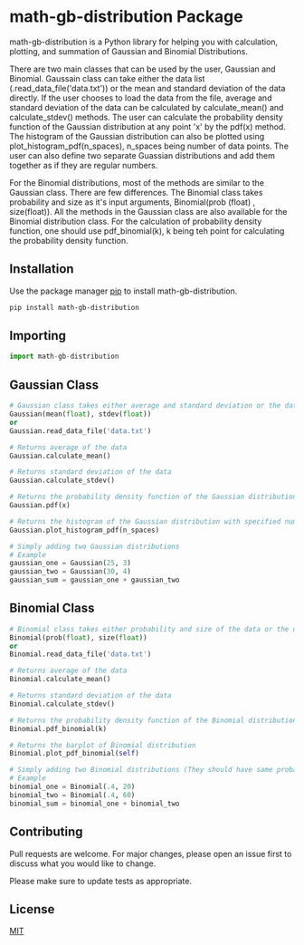 # math-gb-distribution Package

math-gb-distribution is a Python library for helping you with calculation, plotting, and summation of Gaussian and Binomial Distributions. 

There are two main classes that can be used by the user, Gaussian and Binomial. Gaussain class can take either the data list (.read_data_file('data.txt')) or the mean and standard deviation of the data directly. If the user chooses to load the data from the file, average and standard deviation of the data can be calculated by calculate_mean() and calculate_stdev() methods. The user can calculate the probability density function of the Gaussian distribution at any point 'x' by the pdf(x) method. The histogram of the Gaussian distribution can also be plotted using plot_histogram_pdf(n_spaces), n_spaces being number of data points. The user can also define two separate Guassian distributions and add them together as if they are regular numbers.

For the Binomial distributions, most of the methods are similar to the Gaussian class. There are few differences. The Binomial class takes probability and size as it's input arguments, Binomial(prob (float) , size(float)). All the methods in the Gaussian class are also available for the Binomial distribution class. For the calculation of probability density function, one should use pdf_binomial(k), k being teh point for calculating the probability density function.

## Installation

Use the package manager [pip](https://pip.pypa.io/en/stable/) to install math-gb-distribution.

```bash
pip install math-gb-distribution
```

## Importing

```python
import math-gb-distribution

```

## Gaussian Class
```python
# Gaussian class takes either average and standard deviation or the data file
Gaussian(mean(float), stdev(float))
or
Gaussian.read_data_file('data.txt')

# Returns average of the data 
Gaussian.calculate_mean()

# Returns standard deviation of the data
Gaussian.calculate_stdev()

# Returns the probability density function of the Gaussian distribution at any point 'x'
Gaussian.pdf(x)

# Returns the histogram of the Gaussian distribution with specified number of spaces
Gaussian.plot_histogram_pdf(n_spaces)

# Simply adding two Gaussian distributions
# Example
gaussian_one = Gaussian(25, 3)
gaussian_two = Gaussian(30, 4)
gaussian_sum = gaussian_one + gaussian_two
```

## Binomial Class

```python
# Binomial class takes either probability and size of the data or the data file
Binomial(prob(float), size(float))
or
Binomial.read_data_file('data.txt')

# Returns average of the data 
Binomial.calculate_mean()

# Returns standard deviation of the data
Binomial.calculate_stdev()

# Returns the probability density function of the Binomial distribution at any point 'k'
Binomial.pdf_binomial(k)

# Returns the barplot of Binomial distribution
Binomial.plot_pdf_binomial(self)

# Simply adding two Binomial distributions (They should have same probabilities)
# Example
binomial_one = Binomial(.4, 20)
binomial_two = Binomial(.4, 60)
binomial_sum = binomial_one + binomial_two

```

## Contributing
Pull requests are welcome. For major changes, please open an issue first to discuss what you would like to change.

Please make sure to update tests as appropriate.

## License
[MIT](https://choosealicense.com/licenses/mit/)
